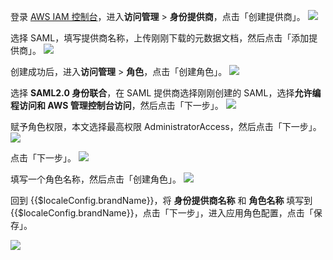 <IntegrationDetailCard title="在 AWS 创建身份提供商">

登录 [AWS IAM 控制台](https://console.amazonaws.cn/iam/home?region=cn-north-1#/providers)，进入**访问管理** > **身份提供商**，点击「创建提供商」。
![](~@imagesZhCn/integration/aws/2-1.png)

选择 SAML，填写提供商名称，上传刚刚下载的元数据文档，然后点击「添加提供商」。
![](~@imagesZhCn/integration/aws/2-2.v2.png)

</IntegrationDetailCard>

<IntegrationDetailCard title="在 AWS 创建角色">

创建成功后，进入**访问管理** > **角色**，点击「创建角色」。
![](~@imagesZhCn/integration/aws/2-4.png)

选择 **SAML2.0 身份联合**，在 SAML 提供商选择刚刚创建的 SAML，选择**允许编程访问和 AWS 管理控制台访问**，然后点击「下一步」。
![](~@imagesZhCn/integration/aws/2-5.v2.png)

赋予角色权限，本文选择最高权限 AdministratorAccess，然后点击「下一步」。
![](~@imagesZhCn/integration/aws/2-6.png)

点击「下一步」。
![](~@imagesZhCn/integration/aws/2-7.png)

填写一个角色名称，然后点击「创建角色」。
![](~@imagesZhCn/integration/aws/2-8.png)

回到 {{$localeConfig.brandName}}，将 **身份提供商名称** 和 **角色名称** 填写到 {{$localeConfig.brandName}}，点击「下一步」，进入应用角色配置，点击「保存」。

![](~@imagesZhCn/integration/aws/2-9.v2.png)

</IntegrationDetailCard>
